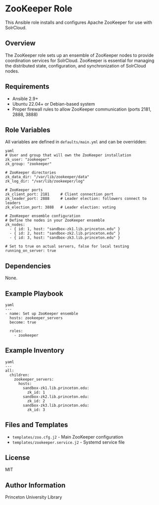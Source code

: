 # ZooKeeper Role

This Ansible role installs and configures Apache ZooKeeper for use with SolrCloud.

## Overview

The ZooKeeper role sets up an ensemble of ZooKeeper nodes to provide coordination services for SolrCloud. ZooKeeper is essential for managing the distributed state, configuration, and synchronization of SolrCloud nodes.

## Requirements

* Ansible 2.9+
* Ubuntu 22.04+ or Debian-based system
* Proper firewall rules to allow ZooKeeper communication (ports 2181, 2888, 3888)

## Role Variables

All variables are defined in `defaults/main.yml` and can be overridden:

```
yaml
# User and group that will own the ZooKeeper installation
zk_user: "zookeeper"
zk_group: "zookeeper"

# ZooKeeper directories
zk_data_dir: "/var/lib/zookeeper/data"
zk_log_dir: "/var/lib/zookeeper/log"

# ZooKeeper ports
zk_client_port: 2181     # Client connection port
zk_leader_port: 2888     # Leader election: followers connect to leaders
zk_election_port: 3888   # Leader election: voting

# ZooKeeper ensemble configuration
# Define the nodes in your ZooKeeper ensemble
zk_nodes:
  - { id: 1, host: "sandbox-zk1.lib.princeton.edu" }
  - { id: 2, host: "sandbox-zk2.lib.princeton.edu" }
  - { id: 3, host: "sandbox-zk3.lib.princeton.edu" }

# Set to true on actual servers, false for local testing
running_on_server: true
```

## Dependencies

None.

## Example Playbook

```
yaml
---
- name: Set up ZooKeeper ensemble
  hosts: zookeeper_servers
  become: true
  
  roles:
    - zookeeper
```

## Example Inventory

```
yaml
---
all:
  children:
    zookeeper_servers:
      hosts:
        sandbox-zk1.lib.princeton.edu:
          zk_id: 1
        sandbox-zk2.lib.princeton.edu:
          zk_id: 2
        sandbox-zk3.lib.princeton.edu:
          zk_id: 3
```

## Files and Templates

* `templates/zoo.cfg.j2` - Main ZooKeeper configuration
* `templates/zookeeper.service.j2` - Systemd service file

## License

MIT

## Author Information

Princeton University Library

